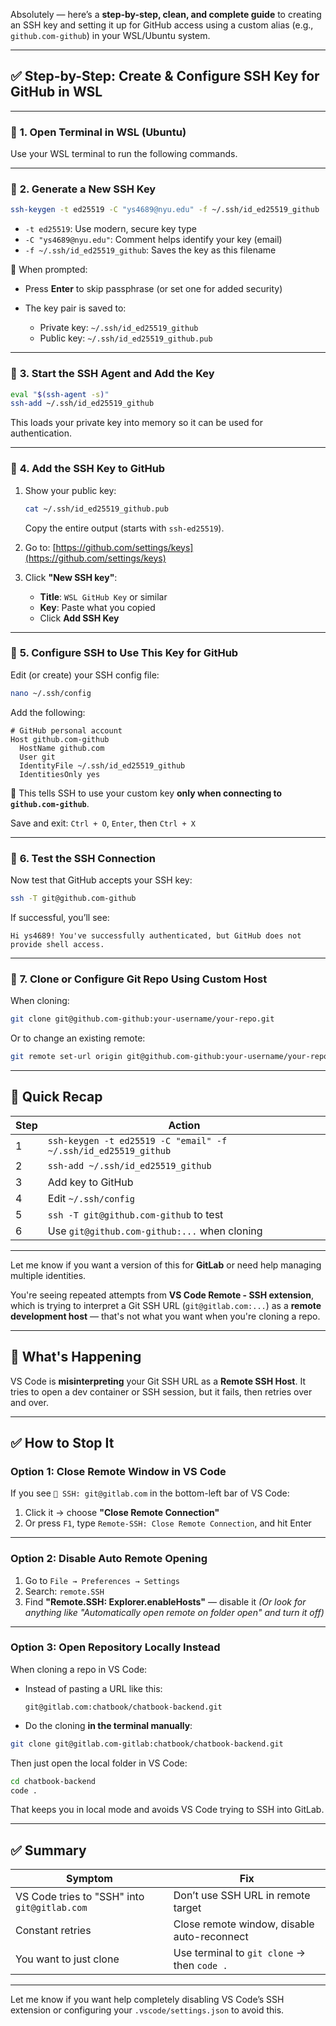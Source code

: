 Absolutely — here’s a **step-by-step, clean, and complete guide** to creating an SSH key and setting it up for GitHub access using a custom alias (e.g., `github.com-github`) in your WSL/Ubuntu system.

---

## ✅ Step-by-Step: Create & Configure SSH Key for GitHub in WSL

---

### 🔹 **1. Open Terminal in WSL (Ubuntu)**

Use your WSL terminal to run the following commands.

---

### 🔹 **2. Generate a New SSH Key**

```bash
ssh-keygen -t ed25519 -C "ys4689@nyu.edu" -f ~/.ssh/id_ed25519_github
```

* `-t ed25519`: Use modern, secure key type
* `-C "ys4689@nyu.edu"`: Comment helps identify your key (email)
* `-f ~/.ssh/id_ed25519_github`: Saves the key as this filename

🔸 When prompted:

* Press **Enter** to skip passphrase (or set one for added security)
* The key pair is saved to:

  * Private key: `~/.ssh/id_ed25519_github`
  * Public key: `~/.ssh/id_ed25519_github.pub`

---

### 🔹 **3. Start the SSH Agent and Add the Key**

```bash
eval "$(ssh-agent -s)"
ssh-add ~/.ssh/id_ed25519_github
```

This loads your private key into memory so it can be used for authentication.

---

### 🔹 **4. Add the SSH Key to GitHub**

1. Show your public key:

   ```bash
   cat ~/.ssh/id_ed25519_github.pub
   ```

   Copy the entire output (starts with `ssh-ed25519`).

2. Go to: [https://github.com/settings/keys](https://github.com/settings/keys)

3. Click **"New SSH key"**:

   * **Title**: `WSL GitHub Key` or similar
   * **Key**: Paste what you copied
   * Click **Add SSH Key**

---

### 🔹 **5. Configure SSH to Use This Key for GitHub**

Edit (or create) your SSH config file:

```bash
nano ~/.ssh/config
```

Add the following:

```ssh
# GitHub personal account
Host github.com-github
  HostName github.com
  User git
  IdentityFile ~/.ssh/id_ed25519_github
  IdentitiesOnly yes
```

📌 This tells SSH to use your custom key **only when connecting to `github.com-github`**.

Save and exit: `Ctrl + O`, `Enter`, then `Ctrl + X`

---

### 🔹 **6. Test the SSH Connection**

Now test that GitHub accepts your SSH key:

```bash
ssh -T git@github.com-github
```

If successful, you’ll see:

```
Hi ys4689! You've successfully authenticated, but GitHub does not provide shell access.
```

---

### 🔹 **7. Clone or Configure Git Repo Using Custom Host**

When cloning:

```bash
git clone git@github.com-github:your-username/your-repo.git
```

Or to change an existing remote:

```bash
git remote set-url origin git@github.com-github:your-username/your-repo.git
```

---

## 🧠 Quick Recap

| Step | Action                                                         |
| ---- | -------------------------------------------------------------- |
| 1    | `ssh-keygen -t ed25519 -C "email" -f ~/.ssh/id_ed25519_github` |
| 2    | `ssh-add ~/.ssh/id_ed25519_github`                             |
| 3    | Add key to GitHub                                              |
| 4    | Edit `~/.ssh/config`                                           |
| 5    | `ssh -T git@github.com-github` to test                         |
| 6    | Use `git@github.com-github:...` when cloning                   |

---

Let me know if you want a version of this for **GitLab** or need help managing multiple identities.


You're seeing repeated attempts from **VS Code Remote - SSH extension**, which is trying to interpret a Git SSH URL (`git@gitlab.com:...`) as a **remote development host** — that's not what you want when you're cloning a repo.

---

## 🛑 What's Happening

VS Code is **misinterpreting** your Git SSH URL as a **Remote SSH Host**. It tries to open a dev container or SSH session, but it fails, then retries over and over.

---

## ✅ How to Stop It

### Option 1: **Close Remote Window in VS Code**

If you see `🔌 SSH: git@gitlab.com` in the bottom-left bar of VS Code:

1. Click it → choose **"Close Remote Connection"**
2. Or press `F1`, type `Remote-SSH: Close Remote Connection`, and hit Enter

---

### Option 2: **Disable Auto Remote Opening**

1. Go to `File → Preferences → Settings`
2. Search: `remote.SSH`
3. Find **"Remote.SSH: Explorer.enableHosts"** — disable it
   *(Or look for anything like "Automatically open remote on folder open" and turn it off)*

---

### Option 3: **Open Repository Locally Instead**

When cloning a repo in VS Code:

* Instead of pasting a URL like this:

  ```
  git@gitlab.com:chatbook/chatbook-backend.git
  ```
* Do the cloning **in the terminal manually**:

```bash
git clone git@gitlab.com-gitlab:chatbook/chatbook-backend.git
```

Then just open the local folder in VS Code:

```bash
cd chatbook-backend
code .
```

That keeps you in local mode and avoids VS Code trying to SSH into GitLab.

---

## ✅ Summary

| Symptom                                      | Fix                                         |
| -------------------------------------------- | ------------------------------------------- |
| VS Code tries to "SSH" into `git@gitlab.com` | Don’t use SSH URL in remote target          |
| Constant retries                             | Close remote window, disable auto-reconnect |
| You want to just clone                       | Use terminal to `git clone` → then `code .` |

---

Let me know if you want help completely disabling VS Code’s SSH extension or configuring your `.vscode/settings.json` to avoid this.
